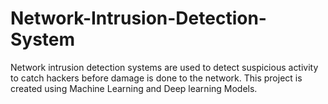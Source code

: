 # Network-Intrusion-Detection-System
Network intrusion detection systems are used to detect suspicious activity to catch hackers before damage is done to the network. This project is created using Machine Learning and Deep learning Models.
